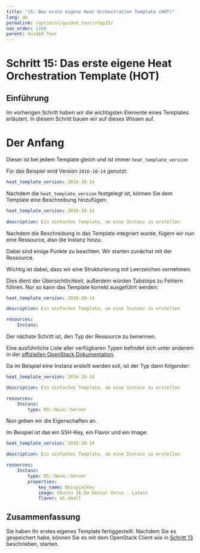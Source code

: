 ```yaml
---
title: "15: Das erste eigene Heat Orchestration Template (HOT)"
lang: de
permalink: /optimist/guided_tour/step15/
nav_order: 1150
parent: Guided Tour
---
```


# Schritt 15: Das erste eigene Heat Orchestration Template (HOT)

## Einführung

Im vorherigen Schritt haben wir die wichtigsten Elemente eines Templates
erläutert. In diesem Schritt bauen wir auf dieses Wissen auf.

# Der Anfang

Dieser ist bei jedem Template gleich und ist immer
`heat_template_version`

Für das Beispiel wird Version `2016-10-14` genutzt:

```yaml
heat_template_version: 2016-10-14
```

Nachdem die `heat_template_version` festgelegt ist, können Sie dem Template eine Beschreibung hinzufügen:

```yaml
heat_template_version: 2016-10-14
 
description: Ein einfaches Template, um eine Instanz zu erstellen
```

Nachdem die Beschreibung in das Template integriert wurde, fügem wir nun eine
Ressource, also die Instanz hinzu.

Dabei sind einige Punkte zu beachten. Wir starten zunächst mit der Ressource.

Wichtig ist dabei, dass wir eine Strukturierung mit Leerzeichen vornehmen.

Dies dient der Übersichtlichkeit, außerdem würden Tabstops zu Fehlern
führen. Nur so kann das Template korrekt ausgeführt werden:

```yaml
heat_template_version: 2016-10-14

description: Ein einfaches Template, um eine Instanz zu erstellen

resources:
    Instanz:
```

Der nächste Schritt ist, den Typ der Ressource zu benennen.

Eine ausführliche Liste aller verfügbaren Typen befindet sich unter
anderem in der [offiziellen OpenStack
Dokumentation](https://docs.openstack.org/developer/heat/template_guide/openstack.html).

Da im Beispiel eine Instanz erstellt werden soll, ist der Typ dann
folgender:

```yaml
heat_template_version: 2016-10-14

description: Ein einfaches Template, um eine Instanz zu erstellen

resources:
    Instanz:
        type: OS::Nova::Server
```

Nun geben wir die Eigenschaften an.

Im Beispiel ist das ein SSH-Key, ein Flavor und ein Image:

```yaml
heat_template_version: 2016-10-14

description: Ein einfaches Template, um eine Instanz zu erstellen

resources:
    Instanz:
        type: OS::Nova::Server
        properties:
            key_name: BeispielKey
            image: Ubuntu 16.04 Xenial Xerus - Latest
            flavor: m1.small
```

## Zusammenfassung

Sie haben Ihr erstes eigenes Template fertiggestellt. Nachdem Sie es gespeichert habe, können Sie es mit dem OpenStack Client wie in [Schritt 13](/optimist/guided_tour/step13/) beschrieben, starten.
